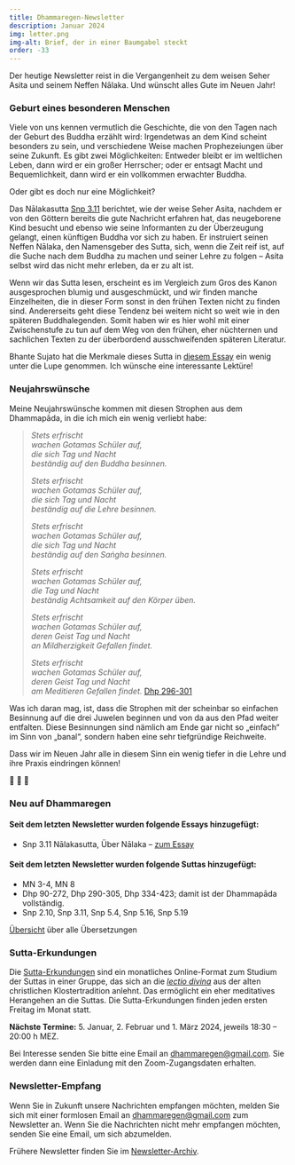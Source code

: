 ```yaml
---
title: Dhammaregen-Newsletter
description: Januar 2024
img: letter.png
img-alt: Brief, der in einer Baumgabel steckt
order: -33
---
```


Der heutige Newsletter reist in die Vergangenheit zu dem weisen Seher Asita und seinem Neffen Nālaka. Und wünscht alles Gute im Neuen Jahr! 

### Geburt eines besonderen Menschen

Viele von uns kennen vermutlich die Geschichte, die von den Tagen nach der Geburt des Buddha erzählt wird: Irgendetwas an dem Kind scheint besonders zu sein, und verschiedene Weise machen Prophezeiungen über seine Zukunft. Es gibt zwei Möglichkeiten: Entweder bleibt er im weltlichen Leben, dann wird er ein großer Herrscher; oder er entsagt Macht und Bequemlichkeit, dann wird er ein vollkommen erwachter Buddha.

Oder gibt es doch nur eine Möglichkeit?

Das Nālakasutta [Snp 3.11](#/sutta/snp3.11/de/sabbamitta) berichtet, wie der weise Seher Asita, nachdem er von den Göttern bereits die gute Nachricht erfahren hat, das neugeborene Kind besucht und ebenso wie seine Informanten zu der Überzeugung gelangt, einen künftigen Buddha vor sich zu haben. Er instruiert seinen Neffen Nālaka, den Namensgeber des Sutta, sich, wenn die Zeit reif ist, auf die Suche nach dem Buddha zu machen und seiner Lehre zu folgen – Asita selbst wird das nicht mehr erleben, da er zu alt ist.

Wenn wir das Sutta lesen, erscheint es im Vergleich zum Gros des Kanon ausgesprochen blumig und ausgeschmückt, und wir finden manche Einzelheiten, die in dieser Form sonst in den frühen Texten nicht zu finden sind. Andererseits geht diese Tendenz bei weitem nicht so weit wie in den späteren Buddhalegenden. Somit haben wir es hier wohl mit einer Zwischenstufe zu tun auf dem Weg von den frühen, eher nüchternen und sachlichen Texten zu der überbordend ausschweifenden späteren Literatur.

Bhante Sujato hat die Merkmale dieses Sutta in [diesem Essay](/#wiki/mythologie/nalaka) ein wenig unter die Lupe genommen. Ich wünsche eine interessante Lektüre!

### Neujahrswünsche

Meine Neujahrswünsche kommen mit diesen Strophen aus dem Dhammapāda, in die ich mich ein wenig verliebt habe:

>*Stets erfrischt*  
>*wachen Gotamas Schüler auf,*  
>*die sich Tag und Nacht*  
>*beständig auf den Buddha besinnen.* 
> 
>*Stets erfrischt*  
>*wachen Gotamas Schüler auf,*  
>*die sich Tag und Nacht*  
>*beständig auf die Lehre besinnen.*  
>
>*Stets erfrischt*  
>*wachen Gotamas Schüler auf,*  
>*die sich Tag und Nacht*  
>*beständig auf den Saṅgha besinnen.*  
>
>*Stets erfrischt*  
>*wachen Gotamas Schüler auf,*  
>*die Tag und Nacht*  
>*beständig Achtsamkeit auf den Körper üben.*  
>
>*Stets erfrischt*  
>*wachen Gotamas Schüler auf,*  
>*deren Geist Tag und Nacht*  
>*an Mildherzigkeit Gefallen findet.*  
>
>*Stets erfrischt*  
>*wachen Gotamas Schüler auf,*  
>*deren Geist Tag und Nacht*  
>*am Meditieren Gefallen findet.*
>[Dhp 296-301](#/sutta/dhp296:1/de/sabbamitta)

Was ich daran mag, ist, dass die Strophen mit der scheinbar so einfachen Besinnung auf die drei Juwelen beginnen und von da aus den Pfad weiter entfalten. Diese Besinnungen sind nämlich am Ende gar nicht so „einfach“ im Sinn von „banal“, sondern haben eine sehr tiefgründige Reichweite.

Dass wir im Neuen Jahr alle in diesem Sinn ein wenig tiefer in die Lehre und ihre Praxis eindringen können!

🎊 🎊 🎊

### Neu auf Dhammaregen

#### Seit dem letzten Newsletter wurden folgende Essays hinzugefügt:

- Snp 3.11 Nālakasutta, Über Nālaka – [zum Essay](#/wiki/mythologie/nalaka)

#### Seit dem letzten Newsletter wurden folgende Suttas hinzugefügt:

- MN 3-4, MN 8
- Dhp 90-272, Dhp 290-305, Dhp 334-423; damit ist der Dhammapāda vollständig.
- Snp 2.10, Snp 3.11, Snp 5.4, Snp 5.16, Snp 5.19

[Übersicht](#/wiki/uebersetzung/uebersicht) über alle Übersetzungen

### Sutta-Erkundungen 

Die [Sutta-Erkundungen](#/wiki/erkundung) sind ein monatliches Online-Format zum Studium der Suttas in einer Gruppe, das sich an die [*lectio divina*](https://de.wikipedia.org/wiki/Lectio_divina) aus der alten christlichen Klostertradition anlehnt. Das ermöglicht ein eher meditatives Herangehen an die Suttas. Die Sutta-Erkundungen finden jeden ersten Freitag im Monat statt. 

**Nächste Termine:** 5. Januar, 2. Februar und 1. März 2024, jeweils 18:30 – 20:00 h MEZ.

Bei Interesse senden Sie bitte eine Email an [dhammaregen@gmail.com](mailto:dhammaregen@gmail.com). Sie werden dann eine Einladung mit den Zoom-Zugangsdaten erhalten.

### Newsletter-Empfang

Wenn Sie in Zukunft unsere Nachrichten empfangen möchten, melden Sie sich mit einer formlosen Email an [dhammaregen@gmail.com](mailto:dhammaregen@gmail.com) zum Newsletter an. Wenn Sie die Nachrichten nicht mehr empfangen möchten, senden Sie eine Email, um sich abzumelden. 

Frühere Newsletter finden Sie im [Newsletter-Archiv](#/wiki/news/inhalt).